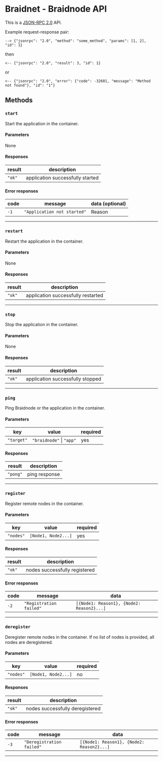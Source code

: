 # Braidnet - Braidnode API

This is a [JSON-RPC 2.0](https://www.jsonrpc.org) API.

Example request-response pair:

```
--> {"jsonrpc": "2.0", "method": "some_method", "params": [1, 2], "id": 1}
```

then

```
<-- {"jsonrpc": "2.0", "result": 3, "id": 1}
```

or

```
<-- {"jsonrpc": "2.0", "error": {"code": -32601, "message": "Method not found"}, "id": "1"}
```

## Methods

### `start`

Start the application in the container.

#### **Parameters**

None

#### **Responses**

| result | description                      |
| ------ | -------------------------------- |
| `"ok"` | application successfully started |

#### **Error responses**

<!-- TODO: Separate error codes for common errors -->

| code | message                     | data (optional) |
| ---- | --------------------------- | --------------- |
| `-1` | `"Application not started"` | Reason          |

---

### `restart`

Restart the application in the container.

#### **Parameters**

None

#### **Responses**

| result | description                        |
| ------ | ---------------------------------- |
| `"ok"` | application successfully restarted |

---

### `stop`

Stop the application in the container.

#### **Parameters**

None

#### **Responses**

| result | description                      |
| ------ | -------------------------------- |
| `"ok"` | application successfully stopped |

---

### `ping`

Ping Braidnode or the application in the container.

#### **Parameters**

| key        | value                    | required |
| ---------- | ------------------------ | -------- |
| `"target"` | `"braidnode"` \| `"app"` | yes      |

#### **Responses**

| result   | description   |
| -------- | ------------- |
| `"pong"` | ping response |

---

### `register`

Register remote nodes in the container.

#### **Parameters**

| key       | value               | required |
| --------- | ------------------- | -------- |
| `"nodes"` | `[Node1, Node2...]` | yes      |

#### **Responses**

| result | description                   |
| ------ | ----------------------------- |
| `"ok"` | nodes successfully registered |

#### **Error responses**

| code | message                 | data                                      |
| ---- | ----------------------- | ----------------------------------------- |
| `-2` | `"Registration failed"` | `[{Node1: Reason1}, {Node2: Reason2}...]` |

---

### `deregister`

Deregister remote nodes in the container.
If no list of nodes is provided, all nodes are deregistered.

#### **Parameters**

| key       | value               | required |
| --------- | ------------------- | -------- |
| `"nodes"` | `[Node1, Node2...]` | no       |

#### **Responses**

| result | description                     |
| ------ | ------------------------------- |
| `"ok"` | nodes successfully deregistered |

#### **Error responses**

| code | message                   | data                                      |
| ---- | ------------------------- | ----------------------------------------- |
| `-3` | `"Deregistration failed"` | `[{Node1: Reason1}, {Node2: Reason2}...]` |

---
